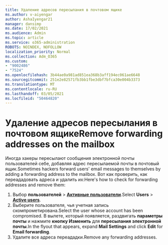 ```yaml
---
title: Удаление адресов пересылания в почтовом ящике
ms.author: v-aiyengar
author: AshaIyengar21
manager: dansimp
ms.date: 17/02/2021
ms.audience: Admin
ms.topic: article
ms.service: o365-administration
ROBOTS: NOINDEX, NOFOLLOW
localization_priority: Normal
ms.collection: Adm_O365
ms.custom:
- "9002486"
- "7524"
ms.openlocfilehash: 3b44ae0a981ad851ea368b3aff194ec061ae6648
ms.sourcegitcommit: 251e2e82571fb3bb1fbe3dbf7bfca30e004b3373
ms.translationtype: MT
ms.contentlocale: ru-RU
ms.lasthandoff: 03/05/2021
ms.locfileid: "50464820"
---
```

# <a name="remove-forwarding-addresses-on-the-mailbox"></a><span data-ttu-id="6a78d-102">Удаление адресов пересылания в почтовом ящике</span><span class="sxs-lookup"><span data-stu-id="6a78d-102">Remove forwarding addresses on the mailbox</span></span>

<span data-ttu-id="6a78d-103">Иногда хакеры пересылают сообщения электронной почты пользователей себе, добавляя адрес пересылаемой почты в почтовый ящик.</span><span class="sxs-lookup"><span data-stu-id="6a78d-103">Sometimes hackers forward users' email messages to themselves by adding a forwarding address to the mailbox.</span></span> <span data-ttu-id="6a78d-104">Вот как проверить, как переададовать адреса и удалить их:</span><span class="sxs-lookup"><span data-stu-id="6a78d-104">Here's how to check for forwarding addresses and remove them:</span></span>

1. <span data-ttu-id="6a78d-105">Выбор **пользователей**  >  **[Активные пользователи](https://go.microsoft.com/fwlink/p/?linkid=834822)**.</span><span class="sxs-lookup"><span data-stu-id="6a78d-105">Select **Users** > **[Active users](https://go.microsoft.com/fwlink/p/?linkid=834822)**.</span></span>
1. <span data-ttu-id="6a78d-106">Выберите пользователя, чья учетная запись скомпрометирована.</span><span class="sxs-lookup"><span data-stu-id="6a78d-106">Select the user whose account has been compromised.</span></span> <span data-ttu-id="6a78d-107">В вылете, который появляется, раздвигать **параметры почты** и нажмите **кнопку Изменить** для **пересылания электронной почты**.</span><span class="sxs-lookup"><span data-stu-id="6a78d-107">In the flyout that appears, expand **Mail Settings** and click **Edit** for **Email forwarding**.</span></span>
1. <span data-ttu-id="6a78d-108">Удалите все адреса переададки.</span><span class="sxs-lookup"><span data-stu-id="6a78d-108">Remove any forwarding addresses.</span></span>

